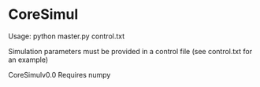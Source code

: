 # CoreSimul


Usage: python master.py control.txt

Simulation parameters must be provided in a control file (see control.txt for an example)

CoreSimulv0.0
Requires numpy
